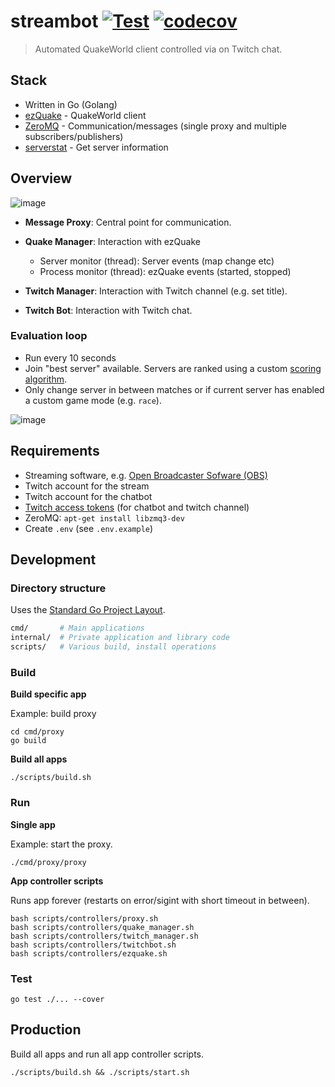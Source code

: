 # streambot [![Test](https://github.com/vikpe/streambot/actions/workflows/test.yml/badge.svg)](https://github.com/vikpe/streambot/actions/workflows/test.yml) [![codecov](https://codecov.io/gh/vikpe/streambot/branch/main/graph/badge.svg)](https://codecov.io/gh/vikpe/streambot)

> Automated QuakeWorld client controlled via on Twitch chat.

## Stack

* Written in Go (Golang)
* [ezQuake](https://github.com/ezQuake/ezquake-source/releases) - QuakeWorld client
* [ZeroMQ](https://zeromq.org/) - Communication/messages (single proxy and multiple subscribers/publishers)
* [serverstat](https://github.com/vikpe/serverstat) - Get server information

## Overview

![image](https://user-images.githubusercontent.com/1616817/186941072-cc99679d-b1d0-41f7-bdba-913bb733e140.png)

* **Message Proxy**: Central point for communication.
* **Quake Manager**: Interaction with ezQuake
    * Server monitor (thread): Server events (map change etc)
    * Process monitor (thread): ezQuake events (started, stopped)

* **Twitch Manager**: Interaction with Twitch channel (e.g. set title).
* **Twitch Bot**: Interaction with Twitch chat.

### Evaluation loop

* Run every 10 seconds
* Join "best server" available. Servers are ranked using a
  custom [scoring algorithm](https://github.com/vikpe/serverstat/blob/main/qserver/mvdsv/qscore/qscore.go).
* Only change server in between matches or if current server has enabled a custom game mode (e.g. `race`).

![image](https://user-images.githubusercontent.com/1616817/178297376-f4f79a29-94c6-4dce-bb50-95183ef8dfb6.png)

## Requirements
* Streaming software, e.g. [Open Broadcaster Sofware (OBS)](https://obsproject.com/)
* Twitch account for the stream
* Twitch account for the chatbot
* [Twitch access tokens](https://twitchtokengenerator.com/) (for chatbot and twitch channel)
* ZeroMQ: `apt-get install libzmq3-dev`
* Create `.env` (see `.env.example`)

## Development

### Directory structure

Uses the [Standard Go Project Layout](https://github.com/golang-standards/project-layout).

```bash
cmd/       # Main applications
internal/  # Private application and library code
scripts/   # Various build, install operations
```

### Build

**Build specific app**

Example: build proxy

```shell
cd cmd/proxy
go build
```

**Build all apps**

```shell
./scripts/build.sh
```

### Run

**Single app**

Example: start the proxy.

```shell
./cmd/proxy/proxy 
```

**App controller scripts**

Runs app forever (restarts on error/sigint with short timeout in between).

```shell
bash scripts/controllers/proxy.sh
bash scripts/controllers/quake_manager.sh
bash scripts/controllers/twitch_manager.sh
bash scripts/controllers/twitchbot.sh
bash scripts/controllers/ezquake.sh
```

### Test

```shell
go test ./... --cover
```

## Production

Build all apps and run all app controller scripts.

```shell
./scripts/build.sh && ./scripts/start.sh
```
